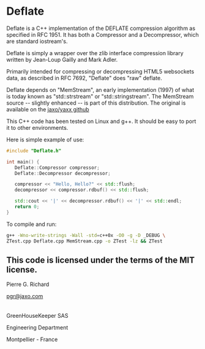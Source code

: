 # Deflate

Deflate is a C++ implementation of the DEFLATE compression algorithm
as specified in RFC 1951. It has both a Compressor and a Decompressor,
which are standard iostream's.

Deflate is simply a wrapper over the zlib interface compression library
written by Jean-Loup Gailly and Mark Adler.

Primarily intended for compressing or decompressing HTML5 websockets data,
as described in RFC 7692, "Deflate" does "raw" deflate.

Deflate depends on "MemStream", an early implementation (1997) of what is today
known as "std::strstream" or "std::stringstream". The MemStream source
-- slightly enhanced -- is part of this distribution.
The original is available on the [jaxo/yaxx github](https://github.com/Jaxo/yaxx/tree/master/toolslib)

This C++ code has been tested on Linux and g++. It should be easy to port it
to other environments.

Here is simple example of use:

```cpp
#include "Deflate.h"

int main() {
   Deflate::Compressor compressor;
   Deflate::Decompressor decompressor;

   compressor << "Hello, Hello?" << std::flush;
   decompressor << compressor.rdbuf() << std::flush;

   std::cout << '|' << decompressor.rdbuf() << '|' << std::endl;
   return 0;
}
```

To compile and run:
```sh
g++ -Wno-write-strings -Wall -std=c++0x -O0 -g -D _DEBUG \
ZTest.cpp Deflate.cpp MemStream.cpp -o ZTest -lz && ZTest
```

This code is licensed under the terms of the MIT license.
--------

Pierre G. Richard

<pgr@jaxo.com> \
\
\
GreenHouseKeeper SAS

Engineering Department

Montpellier - France


